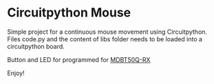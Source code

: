 # Circuitpython Mouse

Simple project for a continuous mouse movement using Circuitpython.  
Files code.py and the content of libs folder needs to be loaded into a circuitpython board.

Button and LED for programmed for [MDBT50Q-RX](https://circuitpython.org/board/raytac_mdbt50q-rx/)

Enjoy!

